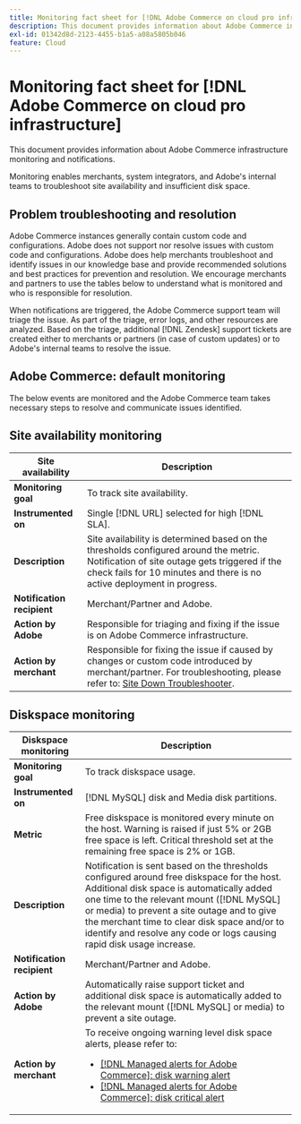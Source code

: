 ```yaml
---
title: Monitoring fact sheet for [!DNL Adobe Commerce on cloud pro infrastructure]
description: This document provides information about Adobe Commerce infrastructure monitoring and notifications.
exl-id: 01342d8d-2123-4455-b1a5-a08a5805b046
feature: Cloud
---
```


# Monitoring fact sheet for [!DNL Adobe Commerce on cloud pro infrastructure]

This document provides information about Adobe Commerce infrastructure monitoring and notifications.

Monitoring enables merchants, system integrators, and Adobe's internal teams to troubleshoot site availability and insufficient disk space.

## Problem troubleshooting and resolution

Adobe Commerce instances generally contain custom code and configurations. Adobe does not support nor resolve issues with custom code and configurations. Adobe does help merchants troubleshoot and identify issues in our knowledge base and provide recommended solutions and best practices for prevention and resolution. We encourage merchants and partners to use the tables below to understand what is monitored and who is responsible for resolution.

When notifications are triggered, the Adobe Commerce support team will triage the issue. As part of the triage, error logs, and other resources are analyzed. Based on the triage, additional [!DNL Zendesk] support tickets are created either to merchants or partners (in case of custom updates) or to Adobe's internal teams to resolve the issue.

## Adobe Commerce: default monitoring

The below events are monitored and the Adobe Commerce team takes necessary steps to resolve and communicate issues identified.

## Site availability monitoring

 |  Site availability  | Description |
 |------------|------------|
 | **Monitoring goal** | To track site availability. |
 | **Instrumented on** | Single [!DNL URL] selected for high [!DNL SLA]. |
 | **Description** | Site availability is determined based on the thresholds configured around the metric. Notification of site outage gets triggered if the check fails for 10 minutes and there is no active deployment in progress.|
 | **Notification recipient** | Merchant/Partner and Adobe. |
 | **Action by Adobe** | Responsible for triaging and fixing if the issue is on Adobe Commerce infrastructure.|
 | **Action by merchant** | Responsible for fixing the issue if caused by changes or custom code introduced by merchant/partner. For troubleshooting, please refer to: [Site Down Troubleshooter](https://experienceleague.adobe.com/docs/commerce-knowledge-base/kb/troubleshooting/site-down-or-unresponsive/magento-site-down-troubleshooter.html). |

## Diskspace monitoring

| Diskspace monitoring    | Description |
|------------|------------|
| **Monitoring goal** |To track diskspace usage.|
| **Instrumented on** | [!DNL MySQL] disk and Media disk partitions.|
| **Metric** | Free diskspace is monitored every minute on the host. Warning is raised if just 5% or 2GB free space is left. Critical threshold set at the remaining free space is 2% or 1GB.|
| **Description** | Notification is sent based on the thresholds configured around free diskspace for the host. Additional disk space is automatically added one time to the relevant mount ([!DNL MySQL] or media) to prevent a site outage and to give the merchant time to clear disk space and/or to identify and resolve any code or logs causing rapid disk usage increase.|
| **Notification recipient** | Merchant/Partner and Adobe. |
| **Action by Adobe** | Automatically raise support ticket and additional disk space is automatically added to the relevant mount ([!DNL MySQL] or media) to prevent a site outage. |
| **Action by merchant** | To receive ongoing warning level disk space alerts, please refer to: <ul><li>[[!DNL Managed alerts for Adobe Commerce]: disk warning alert](https://experienceleague.adobe.com/en/docs/commerce-operations/tools/managed-alerts-for-adobe-commerce/managed-alerts-for-magento-commerce-disk-warning-alert)</li><li>[[!DNL Managed alerts for Adobe Commerce]: disk critical alert](https://experienceleague.adobe.com/en/docs/commerce-operations/tools/managed-alerts-for-adobe-commerce/managed-alerts-for-magento-commerce-disk-critical-alert) </li></ul> |
